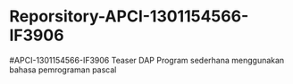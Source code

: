 # Reporsitory-APCI-1301154566-IF3906
#APCI-1301154566-IF3906
            Teaser DAP
            Program sederhana menggunakan bahasa pemrograman pascal
